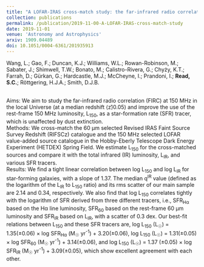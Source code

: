```yaml
---
title: "A LOFAR-IRAS cross-match study: the far-infrared radio correlation and the 150 MHz luminosity as a star-formation rate tracer"
collection: publications
permalink: /publication/2019-11-00-A-LOFAR-IRAS-cross-match-study
date: 2019-11-01
venue: 'Astronomy and Astrophysics'
arxiv: 1909.04489
doi: 10.1051/0004-6361/201935913
---
```

 Wang, L.; Gao, F.; Duncan, K.J.; Williams, W.L.; Rowan-Robinson, M.;
Sabater, J.; Shimwell, T.W.; Bonato, M.; Calistro-Rivera, G.; Chyży,
K.T.; Farrah, D.; Gürkan, G.; Hardcastle, M.J.; McCheyne, I.; Prandoni,
I.; **Read, S.C.**; Röttgering, H.J.A.; Smith, D.J.B.

 <BR /> Aims: We aim to study the far-infrared radio correlation (FIRC)
at 150 MHz in the local Universe (at a median redshift ⟨z⟩̃0.05) and
improve the use of the rest-frame 150 MHz luminosity, L<SUB>150</SUB>,
as a star-formation rate (SFR) tracer, which is unaffected by dust
extinction. <BR /> Methods: We cross-match the 60 μm selected Revised
IRAS Faint Source Survey Redshift (RIFSCz) catalogue and the 150 MHz
selected LOFAR value-added source catalogue in the Hobby-Eberly
Telescope Dark Energy Experiment (HETDEX) Spring Field. We estimate
L<SUB>150</SUB> for the cross-matched sources and compare it with the
total infrared (IR) luminosity, L<SUB>IR</SUB>, and various SFR tracers.
<BR /> Results: We find a tight linear correlation between log
L<SUB>150</SUB> and log L<SUB>IR</SUB> for star-forming galaxies, with a
slope of 1.37. The median q<SUP>IR</SUP> value (defined as the logarithm
of the L<SUB>IR</SUB> to L<SUB>150</SUB> ratio) and its rms scatter of
our main sample are 2.14 and 0.34, respectively. We also find that log
L<SUB>150</SUB> correlates tightly with the logarithm of SFR derived
from three different tracers, i.e., SFR<SUB>Hα</SUB> based on the Hα
line luminosity, SFR<SUB>60</SUB> based on the rest-frame 60 μm
luminosity and SFR<SUB>IR</SUB> based on L<SUB>IR</SUB>, with a scatter
of 0.3 dex. Our best-fit relations between L<SUB>150</SUB> and these SFR
tracers are, log L<SUB>150</SUB> (L<SUB>☉</SUB>) = 1.35(±0.06) × log
SFR<SUB>Hα</SUB> (M<SUB>☉</SUB> yr<SUP>-1</SUP>) + 3.20(±0.06), log
L<SUB>150</SUB> (L<SUB>☉</SUB>) = 1.31(±0.05) × log SFR<SUB>60</SUB>
(M<SUB>☉</SUB> yr<SUP>-1</SUP>) + 3.14(±0.06), and log L<SUB>150</SUB>
(L<SUB>☉</SUB>) = 1.37 (±0.05) × log SFR<SUB>IR</SUB> (M<SUB>☉</SUB>
yr<SUP>-1</SUP>) + 3.09(±0.05), which show excellent agreement with each
other.

